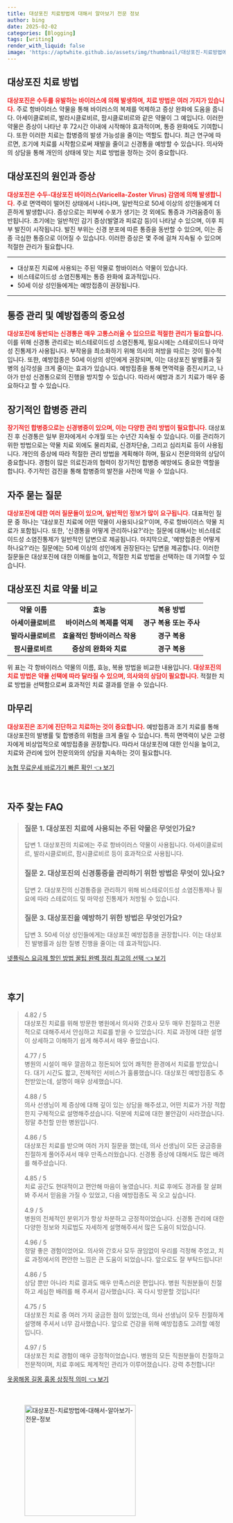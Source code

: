 ```yaml
---
title: 대상포진 치료방법에 대해서 알아보기 전문 정보
author: bing
date: 2025-02-02
categories: [Blogging]
tags: [writing]
render_with_liquid: false
image: 'https://aptwhite.github.io/assets/img/thumbnail/대상포진-치료방법에-대해서-알아보기-전문-정보.webp'
---
```



<h2 id='대상포진_치료_방법'>대상포진 치료 방법</h2>

<p><b><span style="color: #ee2323;">대상포진은 수두를 유발하는 바이러스에 의해 발생하며, 치료 방법은 여러 가지가 있습니다.</span></b> 주로 항바이러스 약물을 통해 바이러스의 복제를 억제하고 증상 완화에 도움을 줍니다. 아세이클로비르, 발라시클로비르, 팜시클로비르와 같은 약물이 그 예입니다. 이러한 약물은 증상이 나타난 후 72시간 이내에 시작해야 효과적이며, 통증 완화에도 기여합니다. 또한 이러한 치료는 합병증의 발생 가능성을 줄이는 역할도 합니다. 최근 연구에 따르면, 조기에 치료를 시작함으로써 재발을 줄이고 신경통을 예방할 수 있습니다. 의사와의 상담을 통해 개인의 상태에 맞는 치료 방법을 정하는 것이 중요합니다.</p>

<h2 id='대상포진_원인과_증상'>대상포진의 원인과 증상</h2>

<p><b><span style="color: #ee2323;">대상포진은 수두-대상포진 바이러스(Varicella-Zoster Virus) 감염에 의해 발생합니다.</span></b> 주로 면역력이 떨어진 상태에서 나타나며, 일반적으로 50세 이상의 성인들에게 더 흔하게 발생합니다. 증상으로는 피부에 수포가 생기는 것 외에도 통증과 가려움증이 동반됩니다. 초기에는 일반적인 감기 증상(발열과 피로감 등)이 나타날 수 있으며, 이후 피부 발진이 시작됩니다. 발진 부위는 신경 분포에 따른 통증을 동반할 수 있으며, 이는 종종 극심한 통증으로 이어질 수 있습니다. 이러한 증상은 몇 주에 걸쳐 지속될 수 있으며 적절한 관리가 필요합니다.</p>

<hr />

<ul>
    <li>대상포진 치료에 사용되는 주된 약물로 항바이러스 약물이 있습니다.</li>
    <li>비스테로이드성 소염진통제는 통증 완화에 효과적입니다.</li>
    <li>50세 이상 성인들에게는 예방접종이 권장됩니다.</li>
</ul>

<hr />

<h2 id='통증_관리_및_예방_접종'>통증 관리 및 예방접종의 중요성</h2>

<p><b><span style="color: #ee2323;">대상포진에 동반되는 신경통은 매우 고통스러울 수 있으므로 적절한 관리가 필요합니다.</span></b> 이를 위해 신경통 관리로는 비스테로이드성 소염진통제, 필요시에는 스테로이드나 마약성 진통제가 사용됩니다. 부작용을 최소화하기 위해 의사의 처방을 따르는 것이 필수적입니다. 또한, 예방접종은 50세 이상의 성인에게 권장되며, 이는 대상포진 발병률과 질병의 심각성을 크게 줄이는 효과가 있습니다. 예방접종을 통해 면역력을 증진시키고, 나아가 만성 신경통으로의 진행을 방지할 수 있습니다. 따라서 예방과 조기 치료가 매우 중요하다고 할 수 있습니다.</p>

<h2 id='장기적인_합병증_관리'>장기적인 합병증 관리</h2>

<p><b><span style="color: #ee2323;">장기적인 합병증으로는 신경병증이 있으며, 이는 다양한 관리 방법이 필요합니다.</span></b> 대상포진 후 신경통은 일부 환자에게서 수개월 또는 수년간 지속될 수 있습니다. 이를 관리하기 위한 방법으로는 약물 치료 외에도 물리치료, 신경차단술, 그리고 심리치료 등이 사용됩니다. 개인의 증상에 따라 적절한 관리 방법을 계획해야 하며, 필요시 전문의와의 상담이 중요합니다. 경험이 많은 의료진과의 협력이 장기적인 합병증 예방에도 중요한 역할을 합니다. 주기적인 검진을 통해 합병증의 발전을 사전에 막을 수 있습니다.</p>

<h2 id='자주_묻는_질문'>자주 묻는 질문</h2>

<p><b><span style="color: #ee2323;">대상포진에 대한 여러 질문들이 있으며, 일반적인 정보가 많이 요구됩니다.</span></b> 대표적인 질문 중 하나는 '대상포진 치료에 어떤 약물이 사용되나요?'이며, 주로 항바이러스 약물 치료가 포함됩니다. 또한, '신경통을 어떻게 관리하나요?'라는 질문에 대해서는 비스테로이드성 소염진통제가 일반적인 답변으로 제공됩니다. 마지막으로, '예방접종은 어떻게 하나요?'라는 질문에는 50세 이상의 성인에게 권장된다는 답변을 제공합니다. 이러한 질문들은 대상포진에 대한 이해를 높이고, 적절한 치료 방법을 선택하는 데 기여할 수 있습니다.</p>

<h2 id='대상포진_치료_약물_비교'>대상포진 치료 약물 비교</h2>

<table>
    <tr>
        <td style="text-align: center; height: 17px;"><b>약물 이름</b></td>
        <td style="text-align: center; height: 17px;"><b>효능</b></td>
        <td style="text-align: center; height: 17px;"><b>복용 방법</b></td>
    </tr>
    <tr>
        <td style="text-align: center; height: 17px;"><b>아세이클로비르</b></td>
        <td style="text-align: center; height: 17px;"><b>바이러스의 복제를 억제</b></td>
        <td style="text-align: center; height: 17px;"><b>경구 복용 또는 주사</b></td>
    </tr>
    <tr>
        <td style="text-align: center; height: 17px;"><b>발라시클로비르</b></td>
        <td style="text-align: center; height: 17px;"><b>효율적인 항바이러스 작용</b></td>
        <td style="text-align: center; height: 17px;"><b>경구 복용</b></td>
    </tr>
    <tr>
        <td style="text-align: center; height: 17px;"><b>팜시클로비르</b></td>
        <td style="text-align: center; height: 17px;"><b>증상의 완화와 치료</b></td>
        <td style="text-align: center; height: 17px;"><b>경구 복용</b></td>
    </tr>
</table>

<p>위 표는 각 항바이러스 약물의 이름, 효능, 복용 방법을 비교한 내용입니다. <b><span style="color: #ee2323;">대상포진의 치료 방법은 약물 선택에 따라 달라질 수 있으며, 의사와의 상담이 필요합니다.</span></b> 적절한 치료 방법을 선택함으로써 효과적인 치료 결과를 얻을 수 있습니다.</p>

<h2 id='마무리'>마무리</h2>

<p><b><span style="color: #ee2323;">대상포진은 조기에 진단하고 치료하는 것이 중요합니다.</span></b> 예방접종과 조기 치료를 통해 대상포진의 발병률 및 합병증의 위험을 크게 줄일 수 있습니다. 특히 면역력이 낮은 고령자에게 비상업적으로 예방접종을 권장합니다. 따라서 대상포진에 대한 인식을 높이고, 치료와 관리에 있어 전문의와의 상담을 지속하는 것이 필요합니다.</p>


<p><a class="click-button" title="농협 무료운세 바로가기 빠른 확인" href="https://aptwhite.github.io/posts/%EB%86%8D%ED%98%91-%EB%AC%B4%EB%A3%8C%EC%9A%B4%EC%84%B8-%EB%B0%94%EB%A1%9C%EA%B0%80%EA%B8%B0-%EB%B9%A0%EB%A5%B8-%ED%99%95%EC%9D%B8/" rel="dofollow">농협 무료운세 바로가기 빠른 확인 👈 보기</a></p><br>
<h2 id='자주_찾는_FAQ'>자주 찾는 FAQ</h2>
<div itemscope="" itemtype="https://schema.org/FAQPage">
<blockquote>
<div itemscope="" itemprop="mainEntity" itemtype="https://schema.org/Question">
<h3 itemprop="name">질문 1. 대상포진 치료에 사용되는 주된 약물은 무엇인가요?</h3>
<div itemscope="" itemprop="acceptedAnswer" itemtype="https://schema.org/Answer">
<span itemprop="text">
<p>답변 1. 대상포진의 치료에는 주로 항바이러스 약물이 사용됩니다. 아세이클로비르, 발라시클로비르, 팜시클로비르 등이 효과적으로 사용됩니다.</p>
</span>
</div>
</div>
<div itemscope="" itemprop="mainEntity" itemtype="https://schema.org/Question">
<h3 itemprop="name">질문 2. 대상포진의 신경통증을 관리하기 위한 방법은 무엇이 있나요?</h3>
<div itemscope="" itemprop="acceptedAnswer" itemtype="https://schema.org/Answer">
<span itemprop="text">
<p>답변 2. 대상포진의 신경통증을 관리하기 위해 비스테로이드성 소염진통제나 필요에 따라 스테로이드 및 마약성 진통제가 처방될 수 있습니다.</p>
</span>
</div>
</div>
<div itemscope="" itemprop="mainEntity" itemtype="https://schema.org/Question">
<h3 itemprop="name">질문 3. 대상포진을 예방하기 위한 방법은 무엇인가요?</h3>
<div itemscope="" itemprop="acceptedAnswer" itemtype="https://schema.org/Answer">
<span itemprop="text">
<p>답변 3. 50세 이상 성인들에게는 대상포진 예방접종을 권장합니다. 이는 대상포진 발병률과 심한 질병 진행을 줄이는 데 효과적입니다.</p>
</span>
</div>
</div>
</blockquote>
</div>
<p><a class="click-button" title="넷플릭스 요금제 할인 방법 꿀팁 완벽 정리 최고의 선택" href="https://aptwhite.github.io/posts/%EB%84%B7%ED%94%8C%EB%A6%AD%EC%8A%A4-%EC%9A%94%EA%B8%88%EC%A0%9C-%ED%95%A0%EC%9D%B8-%EB%B0%A9%EB%B2%95-%EA%BF%80%ED%8C%81-%EC%99%84%EB%B2%BD-%EC%A0%95%EB%A6%AC-%EC%B5%9C%EA%B3%A0%EC%9D%98-%EC%84%A0%ED%83%9D/" rel="dofollow">넷플릭스 요금제 할인 방법 꿀팁 완벽 정리 최고의 선택 👈 보기</a></p><br>
<h2 id='후기'>후기</h2>
<div itemscope itemtype="https://schema.org/Product">
  <blockquote>
  <div itemprop="review" itemscope itemtype="https://schema.org/Review">
      <div itemprop="reviewRating" itemscope itemtype="https://schema.org/Rating"> <span itemprop="ratingValue">4.82</span> / <span itemprop="bestRating">5</span> </div>
      <span itemprop="reviewBody">대상포진 치료를 위해 방문한 병원에서 의사와 간호사 모두 매우 친절하고 전문적으로 대해주셔서 안심하고 치료를 받을 수 있었습니다. 치료 과정에 대한 설명이 상세하고 이해하기 쉽게 해주셔서 매우 좋았습니다.</span>
  </div>
  <br>
  <div itemprop="review" itemscope itemtype="https://schema.org/Review">
      <div itemprop="reviewRating" itemscope itemtype="https://schema.org/Rating"> <span itemprop="ratingValue">4.77</span> / <span itemprop="bestRating">5</span> </div>
      <span itemprop="reviewBody">병원의 시설이 매우 깔끔하고 정돈되어 있어 쾌적한 환경에서 치료를 받았습니다. 대기 시간도 짧고, 전체적인 서비스가 훌륭했습니다. 대상포진 예방접종도 추천받았는데, 설명이 매우 상세했습니다.</span>
  </div>
  <br>
  <div itemprop="review" itemscope itemtype="https://schema.org/Review">
      <div itemprop="reviewRating" itemscope itemtype="https://schema.org/Rating"> <span itemprop="ratingValue">4.88</span> / <span itemprop="bestRating">5</span> </div>
      <span itemprop="reviewBody">의사 선생님이 제 증상에 대해 깊이 있는 상담을 해주셨고, 어떤 치료가 가장 적합한지 구체적으로 설명해주셨습니다. 덕분에 치료에 대한 불안감이 사라졌습니다. 정말 추천할 만한 병원입니다.</span>
  </div>
  <br>
  <div itemprop="review" itemscope itemtype="https://schema.org/Review">
      <div itemprop="reviewRating" itemscope itemtype="https://schema.org/Rating"> <span itemprop="ratingValue">4.86</span> / <span itemprop="bestRating">5</span> </div>
      <span itemprop="reviewBody">대상포진 치료를 받으며 여러 가지 질문을 했는데, 의사 선생님이 모든 궁금증을 친절하게 풀어주셔서 매우 만족스러웠습니다. 신경통 증상에 대해서도 많은 배려를 해주셨습니다.</span>
  </div>
  <br>
  <div itemprop="review" itemscope itemtype="https://schema.org/Review">
      <div itemprop="reviewRating" itemscope itemtype="https://schema.org/Rating"> <span itemprop="ratingValue">4.85</span> / <span itemprop="bestRating">5</span> </div>
      <span itemprop="reviewBody">치료 공간도 현대적이고 편안해 마음이 놓였습니다. 치료 후에도 경과를 잘 살펴봐 주셔서 믿음을 가질 수 있었고, 다음 예방접종도 꼭 오고 싶습니다.</span>
  </div>
  <br>
  <div itemprop="review" itemscope itemtype="https://schema.org/Review">
      <div itemprop="reviewRating" itemscope itemtype="https://schema.org/Rating"> <span itemprop="ratingValue">4.9</span> / <span itemprop="bestRating">5</span> </div>
      <span itemprop="reviewBody">병원의 전체적인 분위기가 항상 차분하고 긍정적이었습니다. 신경통 관리에 대한 다양한 정보와 치료법도 자세하게 설명해주셔서 많은 도움이 되었습니다.</span>
  </div>
  <br>
  <div itemprop="review" itemscope itemtype="https://schema.org/Review">
      <div itemprop="reviewRating" itemscope itemtype="https://schema.org/Rating"> <span itemprop="ratingValue">4.96</span> / <span itemprop="bestRating">5</span> </div>
      <span itemprop="reviewBody">정말 좋은 경험이었어요. 의사와 간호사 모두 끊임없이 우리를 걱정해 주었고, 치료 과정에서의 편안한 느낌은 큰 도움이 되었습니다. 앞으로도 잘 부탁드립니다!</span>
  </div>
  <br>
  <div itemprop="review" itemscope itemtype="https://schema.org/Review">
      <div itemprop="reviewRating" itemscope itemtype="https://schema.org/Rating"> <span itemprop="ratingValue">4.86</span> / <span itemprop="bestRating">5</span> </div>
      <span itemprop="reviewBody">상담 뿐만 아니라 치료 결과도 매우 만족스러운 편입니다. 병원 직원분들이 친절하고 세심한 배려를 해 주셔서 감사했습니다. 꼭 다시 방문할 것입니다!</span>
  </div>
  <br>
  <div itemprop="review" itemscope itemtype="https://schema.org/Review">
      <div itemprop="reviewRating" itemscope itemtype="https://schema.org/Rating"> <span itemprop="ratingValue">4.75</span> / <span itemprop="bestRating">5</span> </div>
      <span itemprop="reviewBody">대상포진 치료 중 여러 가지 궁금한 점이 있었는데, 의사 선생님이 모두 친절하게 설명해 주셔서 너무 감사했습니다. 앞으로 건강을 위해 예방접종도 고려할 예정입니다.</span>
  </div>
  <br>
  <div itemprop="review" itemscope itemtype="https://schema.org/Review">
      <div itemprop="reviewRating" itemscope itemtype="https://schema.org/Rating"> <span itemprop="ratingValue">4.97</span> / <span itemprop="bestRating">5</span> </div>
      <span itemprop="reviewBody">대상포진 치료 경험이 매우 긍정적이었습니다. 병원의 모든 직원분들이 친절하고 전문적이며, 치료 후에도 체계적인 관리가 이루어졌습니다. 강력 추천합니다!</span>
  </div>
  </blockquote>
</div>
<p><a class="click-button" title="옷꿈해몽 길몽 흉몽 상징적 의미" href="https://aptwhite.github.io/posts/%EC%98%B7%EA%BF%88%ED%95%B4%EB%AA%BD-%EA%B8%B8%EB%AA%BD-%ED%9D%89%EB%AA%BD-%EC%83%81%EC%A7%95%EC%A0%81-%EC%9D%98%EB%AF%B8/" rel="dofollow">옷꿈해몽 길몽 흉몽 상징적 의미 👈 보기</a></p><br>
<figure class="image"><img src="https://aptwhite.github.io/assets/img/thumbnail/대상포진-치료방법에-대해서-알아보기-전문-정보.webp" alt="대상포진-치료방법에-대해서-알아보기-전문-정보" width="256" height="256"></figure>